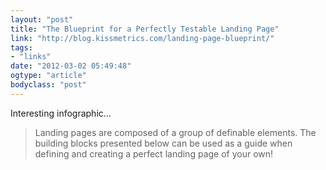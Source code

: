 ```yaml
---
layout: "post"
title: "The Blueprint for a Perfectly Testable Landing Page"
link: "http://blog.kissmetrics.com/landing-page-blueprint/"
tags: 
- "links"
date: "2012-03-02 05:49:48"
ogtype: "article"
bodyclass: "post"
---
```


Interesting infographic…

> Landing pages are composed of a group of definable elements. The building blocks presented below can be used as a guide when defining and creating a perfect landing page of your own!